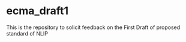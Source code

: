 # ecma_draft1
This is the repository to solicit feedback on the First Draft of proposed standard of NLIP
